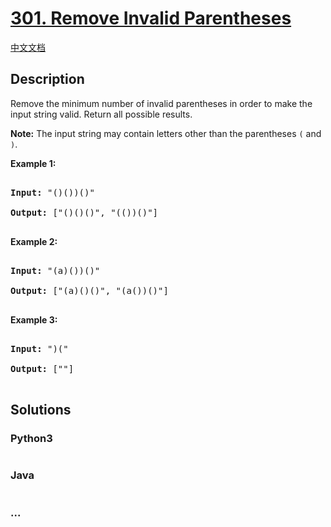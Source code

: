# [301. Remove Invalid Parentheses](https://leetcode.com/problems/remove-invalid-parentheses)

[中文文档](/solution/0300-0399/0301.Remove%20Invalid%20Parentheses/README.md)

## Description

<p>Remove the minimum number of invalid parentheses in order to make the input string valid. Return all possible results.</p>

<p><strong>Note:</strong>&nbsp;The input string may contain letters other than the parentheses <code>(</code> and <code>)</code>.</p>

<p><b>Example 1:</b></p>

<pre>

<b>Input:</b> &quot;()())()&quot;

<b>Output:</b> [&quot;()()()&quot;, &quot;(())()&quot;]

</pre>

<p><b>Example 2:</b></p>

<pre>

<b>Input:</b> &quot;(a)())()&quot;

<b>Output:</b> [&quot;(a)()()&quot;, &quot;(a())()&quot;]

</pre>

<p><b>Example 3:</b></p>

<pre>

<b>Input:</b> &quot;)(&quot;

<b>Output: </b>[&quot;&quot;]

</pre>

## Solutions

<!-- tabs:start -->

### **Python3**

```python

```

### **Java**

```java

```

### **...**

```

```

<!-- tabs:end -->
